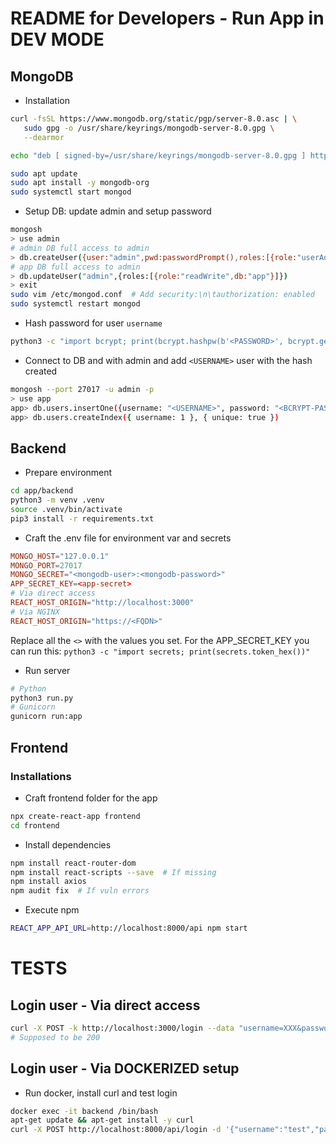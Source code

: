 # README for Developers - Run App in DEV MODE
## MongoDB
- Installation
```bash
curl -fsSL https://www.mongodb.org/static/pgp/server-8.0.asc | \
   sudo gpg -o /usr/share/keyrings/mongodb-server-8.0.gpg \
   --dearmor

echo "deb [ signed-by=/usr/share/keyrings/mongodb-server-8.0.gpg ] http://repo.mongodb.org/apt/debian bookworm/mongodb-org/8.0 main" | sudo tee /etc/apt/sources.list.d/mongodb-org-8.0.list

sudo apt update
sudo apt install -y mongodb-org
sudo systemctl start mongod
```

- Setup DB: update admin and setup password
```bash
mongosh
> use admin
# admin DB full access to admin
> db.createUser({user:"admin",pwd:passwordPrompt(),roles:[{role:"userAdminAnyDatabase",db:"admin"}]})
# app DB full access to admin
> db.updateUser("admin",{roles:[{role:"readWrite",db:"app"}]})
> exit
sudo vim /etc/mongod.conf  # Add security:\n\tauthorization: enabled
sudo systemctl restart mongod
```

- Hash password for user `username`
```bash
python3 -c "import bcrypt; print(bcrypt.hashpw(b'<PASSWORD>', bcrypt.gensalt()).decode())"
```

- Connect to DB and with admin and add `<USERNAME>` user with the hash created
```bash
mongosh --port 27017 -u admin -p
> use app
app> db.users.insertOne({username: "<USERNAME>", password: "<BCRYPT-PASS-HASH>", role: "user", createdAt: new Date()})
app> db.users.createIndex({ username: 1 }, { unique: true })
```

## Backend
- Prepare environment 
```bash
cd app/backend
python3 -m venv .venv
source .venv/bin/activate
pip3 install -r requirements.txt
```

- Craft the .env file for environment var and secrets
```toml
MONGO_HOST="127.0.0.1"
MONGO_PORT=27017
MONGO_SECRET="<mongodb-user>:<mongodb-password>"
APP_SECRET_KEY=<app-secret>
# Via direct access
REACT_HOST_ORIGIN="http://localhost:3000"
# Via NGINX
REACT_HOST_ORIGIN="https://<FQDN>"
```

Replace all the `<>` with the values you set. For the APP_SECRET_KEY you can run this: `python3 -c "import secrets; print(secrets.token_hex())"`

- Run server
```bash
# Python
python3 run.py
# Gunicorn
gunicorn run:app
```

## Frontend


### Installations
- Craft frontend folder for the app
```bash
npx create-react-app frontend
cd frontend
```
- Install dependencies
```bash
npm install react-router-dom
npm install react-scripts --save  # If missing
npm install axios
npm audit fix  # If vuln errors
```
- Execute npm
```bash
REACT_APP_API_URL=http://localhost:8000/api npm start
```

# TESTS
## Login user - Via direct access
```bash
curl -X POST -k http://localhost:3000/login --data "username=XXX&password=XXX"
# Supposed to be 200
```

## Login user - Via DOCKERIZED setup
- Run docker, install curl and test login
```bash
docker exec -it backend /bin/bash
apt-get update && apt-get install -y curl
curl -X POST http://localhost:8000/api/login -d '{"username":"test","password":"test"}' -H "Content-Type: application/json"
```



